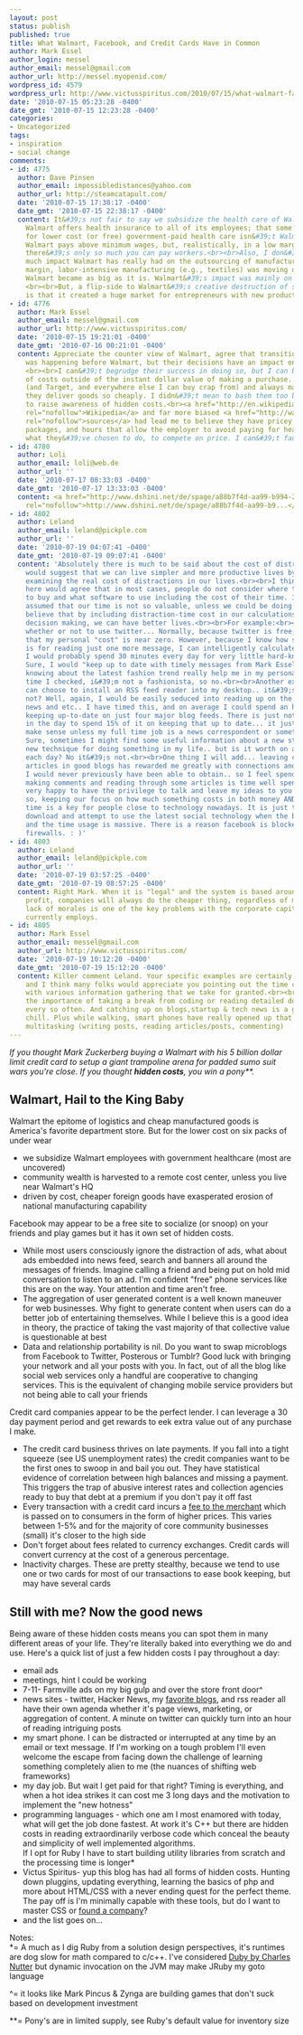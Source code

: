 ```yaml
---
layout: post
status: publish
published: true
title: What Walmart, Facebook, and Credit Cards Have in Common
author: Mark Essel
author_login: messel
author_email: messel@gmail.com
author_url: http://messel.myopenid.com/
wordpress_id: 4579
wordpress_url: http://www.victusspiritus.com/2010/07/15/what-walmart-facebook-and-credit-cards-have-in-common/
date: '2010-07-15 05:23:28 -0400'
date_gmt: '2010-07-15 12:23:28 -0400'
categories:
- Uncategorized
tags:
- inspiration
- social change
comments:
- id: 4775
  author: Dave Pinsen
  author_email: impossibledistances@yahoo.com
  author_url: http://steamcatapult.com/
  date: '2010-07-15 17:38:17 -0400'
  date_gmt: '2010-07-15 22:38:17 -0400'
  content: It&#39;s not fair to say we subsidize the health care of Walmart workers.
    Walmart offers health insurance to all of its employees; that some of are eligible
    for lower cost (or free) government-paid health care isn&#39;t Walmart&#39;s fault.
    Walmart pays above minimum wages, but, realistically, in a low margin retailer,
    there&#39;s only so much you can pay workers.<br><br>Also, I don&#39;t know how
    much impact Walmart has really had on the outsourcing of manufacturing jobs. Low
    margin, labor-intensive manufacturing (e.g., textiles) was moving overseas before
    Walmart became as big as it is. Walmart&#39;s impact was mainly on small retailers.
    <br><br>But, a flip-side to Walmart&#39;s creative destruction of small retailers
    is that it created a huge market for entrepreneurs with new products.
- id: 4776
  author: Mark Essel
  author_email: messel@gmail.com
  author_url: http://www.victusspiritus.com/
  date: '2010-07-15 19:21:01 -0400'
  date_gmt: '2010-07-16 00:21:01 -0400'
  content: Appreciate the counter view of Walmart, agree that transition of much manufacturing
    was happening before Walmart, but their decisions have an impact on the trend.
    <br><br>I can&#39;t begrudge their success in doing so, but I can be more aware
    of costs outside of the instant dollar value of making a purchase. I do shop there
    (and Target, and everywhere else I can buy crap from) and always marvel at how
    they deliver goods so cheaply. I didn&#39;t mean to bash them too badly, just
    to raise awareness of hidden costs.<br><a href="http://en.wikipedia.org/wiki/Criticism_of_Wal-Mart"
    rel="nofollow">Wikipedia</a> and far more biased <a href="http://wakeupwalmart.com/facts/healthcare.html"
    rel="nofollow">sources</a> had lead me to believe they have pricey healthcare
    packages, and hours that allow the employer to avoid paying for healthcare. It&#39;s
    what they&#39;ve chosen to do, to compete on price. I can&#39;t fault the rationale.
- id: 4780
  author: Loli
  author_email: loli@web.de
  author_url: ''
  date: '2010-07-17 08:33:03 -0400'
  date_gmt: '2010-07-17 13:33:03 -0400'
  content: <a href="http://www.dshini.net/de/spage/a88b7f4d-aa99-b994-2546-d165cbaef464"
    rel="nofollow">http://www.dshini.net/de/spage/a88b7f4d-aa99-b9...</a>
- id: 4802
  author: Leland
  author_email: leland@pickple.com
  author_url: ''
  date: '2010-07-19 04:07:41 -0400'
  date_gmt: '2010-07-19 09:07:41 -0400'
  content: 'Absolutely there is much to be said about the cost of distractions.<br><br>I
    would suggest that we can live simpler and more productive lives by intelligently
    examining the real cost of distractions in our lives.<br><br>I think everyone
    here would agree that in most cases, people do not consider where to go, what
    to buy and what software to use including the cost of their time. It is generally
    assumed that our time is not so valuable, unless we could be doing work instead.<br><br>I
    believe that by including distraction-time cost in our calculations of day-to-day
    decision making, we can have better lives.<br><br>For example:<br><br>I can decide
    whether or not to use twitter... Normally, because twitter is free, i would assume
    that my personal "cost" is near zero. However, because I know how seductive twitter
    is for reading just one more message, I can intelligently calculate that, on average,
    I would probably spend 30 minutes every day for very little hard-knowledge gain.
    Sure, I would "keep up to date with timely messages from Mark Essel" but will
    knowing about the latest fashion trend really help me in my personal life? Last
    time I checked, i&#39;m not a fashionista, so no.<br><br>Another example:<br>I
    can choose to install an RSS feed reader into my desktop.. it&#39;s free, so why
    not? Well, again, I would be easily seduced into reading up on the latest tech
    news and etc.. I have timed this, and on average I could spend an hour every day
    keeping up-to-date on just four major blog feeds. There is just not enough time
    in the day to spend 15% of it on keeping that up to date... it just doesn&#39;t
    make sense unless my full time job is a news correspondent or something similar.<br><br>
    Sure, sometimes I might find some useful information about a new startup or a
    new technique for doing something in my life.. but is it worth on average an hour
    each day? No it&#39;s not.<br><br>One thing I will add... leaving comments on
    articles in good blogs has rewarded me greatly with connections and relationships
    I would never previously have been able to obtain.. so I feel spending 30 minutes
    making comments and reading through some articles is time well spent. I&#39;m
    very happy to have the privilege to talk and leave my ideas to you Mark. :)<br><br>And
    so, keeping our focus on how much something costs in both money AND distraction
    time is a key for people close to technology nowadays. It is just too easy to
    download and attempt to use the latest social technology when the benefit is minimal
    and the time usage is massive. There is a reason facebook is blocked on most company
    firewalls. : )'
- id: 4803
  author: Leland
  author_email: leland@pickple.com
  author_url: ''
  date: '2010-07-19 03:57:25 -0400'
  date_gmt: '2010-07-19 08:57:25 -0400'
  content: Right Mark. When it is "legal" and the system is based around highest possible
    profit, companies will always do the cheaper thing, regardless of morals. The
    lack of morales is one of the key problems with the corporate capitalism America
    currently employs.
- id: 4805
  author: Mark Essel
  author_email: messel@gmail.com
  author_url: http://www.victusspiritus.com/
  date: '2010-07-19 10:12:20 -0400'
  date_gmt: '2010-07-19 15:12:20 -0400'
  content: Killer comment Leland. Your specific examples are certainly blog worthy,
    and I think many folks would appreciate you pointing out the time costs associated
    with various information gathering that we take for granted.<br><br>I understand
    the importance of taking a break from coding or reading detailed documentation
    every so often. And catching up on blogs,startup & tech news is a great way to
    chill. Plus while walking, smart phones have really opened up that time slot for
    multitasking (writing posts, reading articles/posts, commenting)
---
```

<p><i>If you thought Mark Zuckerberg buying a Walmart with his 5 billion dollar limit credit card to setup a giant trampoline arena for padded sumo suit wars you're close. If you thought <strong>hidden costs</strong>, you win a pony**.</i></p>
<h2>Walmart, Hail to the King Baby</h2>
<p>Walmart the epitome of logistics and cheap manufactured goods is America's favorite department store. But for the lower cost on six packs of under wear
<ul>
<li>we subsidize Walmart employees with government healthcare (most are uncovered)</li>
<li>community wealth is harvested to a remote cost center, unless you live near Walmart's HQ</li>
<li>driven by cost, cheaper foreign goods have exasperated erosion of national manufacturing capability</li>
</ul>
<p>Facebook may appear to be a free site to socialize (or snoop) on your friends and play games but it has it own set of hidden costs.</p>
<ul>
<li>While most users consciously ignore the distraction of ads, what about ads embedded into news feed, search and banners all around the messages of friends. Imagine calling a friend and being put on hold mid conversation to listen to an ad. I'm confident "free" phone services like this are on the way. Your attention and time aren't free.
</li>
<li>The aggregation of user generated content is a well known maneuver for web businesses. Why fight to generate content when users can do a better job of entertaining themselves. While I believe this is a good idea in theory, the practice of taking the vast majority of that collective value is questionable at best</li>
<li>Data and relationship portability is nil. Do you want to swap microblogs from Facebook to Twitter, Posterous or Tumblr? Good luck with bringing your network and all your posts with you. In fact, out of all the blog like social web services only a handful are cooperative to changing services. This is the equivalent of changing mobile service providers but not being able to call your friends</li>
</ul>
<p>Credit card companies appear to be the perfect lender. I can leverage a 30 day payment period and get rewards to eek extra value out of any purchase I make.</p>
<ul>
<li>The credit card business thrives on late payments. If you fall into a tight squeeze (see US unemployment rates) the credit companies want to be the first ones to swoop in and bail you out. They have statistical evidence of correlation between high balances and missing a payment. This triggers the trap of abusive interest rates and collection agencies ready to buy that debt at a premium if you don't pay it off fast</li>
<li>Every transaction with a credit card incurs a <a href="http://www.wilsonweb.com/articles/merch-cc.htm">fee to the merchant</a> which is passed on to consumers in the form of higher prices. This varies between 1-5% and for the majority of core community businesses (small) it's closer to the high side</li>
<li>Don't forget about fees related to currency exchanges. Credit cards will convert currency at the cost of a generous percentage.</li>
<li>Inactivity charges. These are pretty stealthy, because we tend to use one or two cards for most of our transactions to ease book keeping, but may have several cards</li>
</ul>
<h2>Still with me? Now the good news</h2>
<p>Being aware of these hidden costs means you can spot them in many different areas of your life. They're literally baked into everything we do and use. Here's a quick list of just a few hidden costs I pay throughout a day:</p>
<ul>
<li>email ads</li>
<li>meetings, hint I could be working</li>
<li>7-11-  Farmville ads on my big gulp and over the store front door^</li>
<li>news sites - twitter, Hacker News, my <a href="http://www.victusspiritus.com/my-friends-and-influencers/">favorite blogs</a>, and rss reader all have their own agenda whether it's page views, marketing, or aggregation of content. A minute on twitter can quickly turn into an hour of reading intriguing posts</li>
<li>my smart phone. I can be distracted or interrupted at any time by an email or text message. If I'm working on a tough problem I'll even welcome the escape from facing down the challenge of learning something completely alien to me (the nuances of shifting web frameworks)</li>
<li>my day job. But wait I get paid for that right? Timing is everything, and when a hot idea strikes it can cost me 3 long days and the motivation to implement the "new hotness"</li>
<li>programming languages - which one am I most enamored with today, what will get the job done fastest. At work it's C++ but there are hidden costs in reading extraordinarily verbose code which conceal the beauty and simplicity of well implemented algorithms.<br />
If I opt for Ruby I have to start building utility libraries from scratch and the processing time is longer*</li>
<li>Victus Spiritus- yup this blog has had all forms of hidden costs. Hunting down pluggins, updating everything, learning the basics of php and more about HTML/CSS with a never ending quest for the perfect theme. The pay off is I'm minimally capable with these tools, but do I want to master CSS or <a href="http://www.victusspiritus.com/2010/07/14/im-a-founder-first/">found a company</a>?</li>
<li>and the list goes on...</li>
</ul>
<p>Notes:<br />
*= A much as I dig Ruby from a solution design perspectives, it's runtimes are  dog slow for math compared to c/c++. I've considered <a href="http://blog.headius.com/2010/04/getting-started-with-duby.html">Duby by Charles Nutter</a> but dynamic invocation on the JVM may make JRuby my goto language</p>
<p>^= it looks like Mark Pincus & Zynga are building games that don't suck based on development investment</p>
<p>**= Pony's are in limited supply, see Ruby's default value for inventory size</p>
